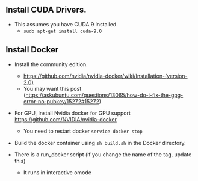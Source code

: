 Install CUDA Drivers.
--
 * This assumes you have CUDA 9 installed.
   * `sudo apt-get install cuda-9.0`
 

Install Docker
--
  * Install the community edition.
    * https://github.com/nvidia/nvidia-docker/wiki/Installation-(version-2.0)
    * You may want this post (https://askubuntu.com/questions/13065/how-do-i-fix-the-gpg-error-no-pubkey/15272#15272)
  * For GPU, Install Nvidia docker for GPU support https://github.com/NVIDIA/nvidia-docker
    * You need to restart docker `service docker stop`
    
* Build the docker container using `sh build.sh` in the Docker directory.
* There is a run_docker script (if you change the name of the tag, update this)
  * It runs in interactive omode
